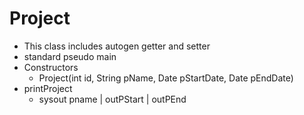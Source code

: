 # Project

- This class includes autogen getter and setter
- standard pseudo main
- Constructors 
    - Project(int id, String pName, Date pStartDate, Date pEndDate)
- printProject
    - sysout pname | outPStart | outPEnd

